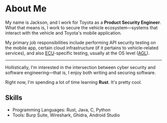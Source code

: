 # About Me

My name is Jackson, and I work for Toyota as a **Product Security Engineer**. What that means is, I work to secure the vehicle ecosystem—systems that interact with the vehicle and Toyota's mobile application.

My primary job responsibilities include performing API security testing on the mobile app, certain cloud infrastructure (if it pertains to vehicle-related services), and also [ECU](https://en.wikipedia.org/wiki/Electronic_control_unit)-specific testing, usually at the OS level ([AGL](https://www.automotivelinux.org/)).

---

Hollistically, I'm interested in the intersection between cyber security and software engineering—that is, I enjoy both writing and securing software.

Right now, I'm spending a lot of time learning **Rust**. It's pretty cool.

## Skills

- Programming Languages: Rust, Java, C, Python
- Tools: Burp Suite, Wireshark, Ghidra, Android Studio
